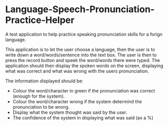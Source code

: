 # Language-Speech-Pronunciation-Practice-Helper
A test application to help practice speaking pronunciation skills for a forign language.

This application is to let the user choose a language, then the user is to write down a word/words/sentence into the text box.
The user is then to press the record button and speek the word/words there were typed.
The application should then display the spoken words on the screen, displaying what was correct and what was wrong with the users pronunciation.

The information displayed should be:
- Colour the word/character in green if the pronunciation was correct (enough for the system).
- Colour the word/character wrong if the system determind the pronunciation to be wrong.
- Display what the system thought was said by the user.
- The confidence of the system in displaying what was said (as a %)
